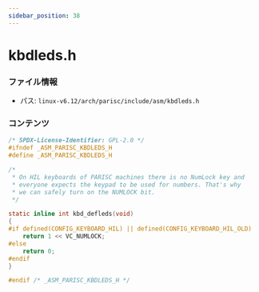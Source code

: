 ```yaml
---
sidebar_position: 38
---
```

# kbdleds.h

### ファイル情報

- パス: `linux-v6.12/arch/parisc/include/asm/kbdleds.h`

### コンテンツ

```h
/* SPDX-License-Identifier: GPL-2.0 */
#ifndef _ASM_PARISC_KBDLEDS_H
#define _ASM_PARISC_KBDLEDS_H

/*
 * On HIL keyboards of PARISC machines there is no NumLock key and
 * everyone expects the keypad to be used for numbers. That's why
 * we can safely turn on the NUMLOCK bit.
 */

static inline int kbd_defleds(void)
{
#if defined(CONFIG_KEYBOARD_HIL) || defined(CONFIG_KEYBOARD_HIL_OLD)
	return 1 << VC_NUMLOCK;
#else
	return 0;
#endif
}

#endif /* _ASM_PARISC_KBDLEDS_H */

```
